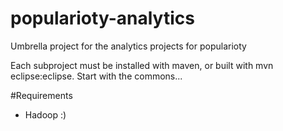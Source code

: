 # popularioty-analytics
Umbrella project for the analytics projects for popularioty

Each subproject must be installed with maven, or built with mvn eclipse:eclipse. Start with the commons...

#Requirements

* Hadoop :)
